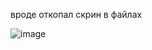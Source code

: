вроде откопал скрин в файлах

![image](https://github.com/dttric/ayarei_engine/assets/87319664/6f5c3f5c-7e5d-4327-985a-a9e130e79227)
